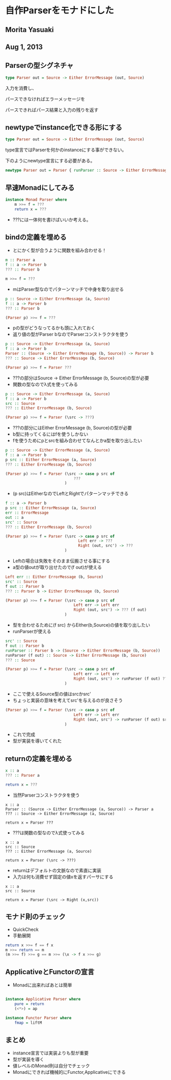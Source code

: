 # 自作Parserをモナドにした
## Morita Yasuaki
## Aug 1, 2013

## Parserの型シグネチャ

```haskell
type Parser out = Source -> Either ErrorMessage (out, Source) 
```

入力を消費し、

パースできなければエラーメッセージを

パースできればパース結果と入力の残りを返す

## newtypeでinstance化できる形にする

``` haskell
type Parser out = Source -> Either ErrorMessage (out, Source)
```

type宣言ではParserを何かのinstanceにする事ができない。

下のようにnewtype宣言にする必要がある。

``` haskell
newtype Parser out = Parser { runParser :: Source -> Either ErrorMessage (out, Source) }
```

## 早速Monadにしてみる

```haskell
instance Monad Parser where
    m >>= f = ???
    return x = ???
```

- ???には一体何を書けばいいか考える。

## bindの定義を埋める 

- とにかく型が合うように関数を組み合わせる！

```haskell
m :: Parser a
f :: a -> Parser b
??? :: Parser b

m >>= f = ???
```

- mはParser型なのでパターンマッチで中身を取り出せる

```haskell
p :: Source -> Either ErrorMessage (a, Source)
f :: a -> Parser b
??? :: Parser b

(Parser p) >>= f = ???
```

- pの型がどうなってるかも頭に入れておく
- 返り値の型がParser bなのでParserコンストラクタを使う

```haskell
p :: Source -> Either ErrorMessage (a, Source)
f :: a -> Parser b
Parser :: (Source -> Either ErrorMessage (b, Source)) -> Parser b
??? :: Source -> Either ErrorMessage (b, Source)

(Parser p) >>= f = Parser ???
```


- ???の部分はSource -> Either ErrorMessage (b, Source)の型が必要
- 関数の型なのでλ式を使ってみる

```haskell
p :: Source -> Either ErrorMessage (a, Source)
f :: a -> Parser b
src :: Source
??? :: Either ErrorMessage (b, Source)

(Parser p) >>= f = Parser (\src -> ???)
```

- ???の部分にはEither ErrorMessage (b, Source)の型が必要
- b型に持ってくるにはfを使うしかない
- fを使うためにpとsrcを組み合わせてなんとかa型を取り出したい

```haskell
p :: Source -> Either ErrorMessage (a, Source)
f :: a -> Parser b
p src :: Either ErrorMessage (a, Source)
??? :: Either ErrorMessage (b, Source)

(Parser p) >>= f = Parser (\src -> case p src of
                              ???
                          )
```

- (p src)はEitherなのでLeftとRightでパターンマッチできる

```haskell
f :: a -> Parser b
p src :: Either ErrorMessage (a, Source)
err :: ErrorMessage
out :: a
src' :: Source
??? :: Either ErrorMessage (b, Source)

(Parser p) >>= f = Parser (\src -> case p src of
                                Left err -> ???
                                Right (out, src') -> ???
                          )
```

- Leftの場合は失敗をそのまま伝搬させる事にする
- a型の値outが取り出せたので(f out)が使える

```haskell
Left err :: Either ErrorMessage (b, Source)
src' :: Source
f out :: Parser b
??? :: Parser b -> Either ErrorMessage (b, Source)

(Parser p) >>= f = Parser (\src -> case p src of
                              Left err -> Left err
                              Right (out, src') -> ??? (f out)
                          )
```

- 型を合わせるために(f src) からEither(b,Source)の値を取り出したい
- runParserが使える

```haskell
src' :: Source
f out :: Parser b
runParser :: Parser b -> (Source -> Either ErrorMessage (b, Source))
runParser (f out) :: Source -> Either ErrorMessage (b, Source)
??? :: Source

(Parser p) >>= f = Parser (\src -> case p src of
                              Left err -> Left err
                              Right (out, src') -> runParser (f out) ???
                          )
```

- ここで使えるSource型の値はsrcかsrc'
- ちょっと実装の意味を考えてsrc'を与えるのが良さそう

```haskell
(Parser p) >>= f = Parser (\src -> case p src of
                              Left err -> Left err
                              Right (out, src') -> runParser (f out) src'
                          )
```

- これで完成
- 型が実装を導いてくれた

## returnの定義を埋める

```haskell
x :: a
??? :: Parser a

return x = ???
```

- 当然Parserコンストラクタを使う

```
x :: a
Parser :: (Source -> Either ErrorMessage (a, Source)) -> Parser a
??? :: Source -> Either ErrorMessage (a, Source)

return x = Parser ???
```

- ???は関数の型なのでλ式使ってみる

```
x :: a
src :: Source
??? :: Either ErrorMessage (a, Source)

return x = Parser (\src -> ???)
```

- returnはデフォルトの文脈なので素直に実装
- 入力は何も消費せず固定の値xを返すパーサにする

```
x :: a
src :: Source

return x = Parser (\src -> Right (x,src))
```
## モナド則のチェック

- QuickCheck
- 手動展開

```haskell
return x >>= f == f x
m >>= return == m
(m >>= f) >>= g == m >>= (\x -> f x >>= g)
```

## ApplicativeとFunctorの宣言

- Monadに出来ればあとは簡単

```haskell

instance Applicative Parser where
    pure = return
    (<*>) = ap

instance Functor Parser where
    fmap = liftM
```

## まとめ

- instance宣言では実装よりも型が重要
- 型が実装を導く
- 値レベルのMonad則は自分でチェック
- Monadにできれば機械的にFunctor,Applicativeにできる
